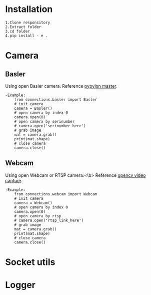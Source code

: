 # Installation
    1.Clone responsitory
    2.Extract folder
    3.cd folder
    4.pip install - e .
# Camera
## Basler
Using open Basler camera.
Reference [pypylon master](https://github.com/basler/pypylon).

    -Example:
        from connections.basler import Basler
        # init camera
        camera = Basler()
        # open camera by index 0
        camera.open(0)
        # open camera by serinumber
        # camera.open('serinumber_here')
        # grab image
        mat = camera.grab()
        print(mat.shape)
        # close camera
        camera.close()
## Webcam
Using open Webcam or RTSP camera.<\b>
Reference [opencv video capture](https://docs.opencv.org/4.x/dd/d43/tutorial_py_video_display.html).

    -Example:
        from connections.webcam import Webcam
        # init camera
        camera = Webcam()
        # open camera by index 0
        camera.open(0)
        # open camera by rtsp
        # camera.open('rtsp_link_here')
        # grab image
        mat = camera.grab()
        print(mat.shape)
        # close camera
        camera.close()
# Socket utils
# Logger
